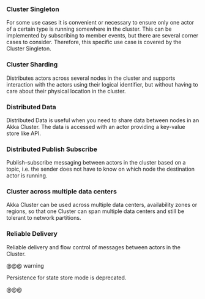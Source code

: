 <!--- #cluster-singleton --->
### Cluster Singleton

For some use cases it is convenient or necessary to ensure only one 
actor of a certain type is running somewhere in the cluster.
This can be implemented by subscribing to member events, but there are several corner
cases to consider. Therefore, this specific use case is covered by the Cluster Singleton.

<!--- #cluster-singleton --->

<!--- #cluster-sharding --->
### Cluster Sharding

Distributes actors across several nodes in the cluster and supports interaction
with the actors using their logical identifier, but without having to care about
their physical location in the cluster.

<!--- #cluster-sharding --->

<!--- #cluster-ddata --->
### Distributed Data

Distributed Data is useful when you need to share data between nodes in an
Akka Cluster. The data is accessed with an actor providing a key-value store like API.

<!--- #cluster-ddata --->
 
<!--- #cluster-pubsub --->
### Distributed Publish Subscribe

Publish-subscribe messaging between actors in the cluster based on a topic, 
i.e. the sender does not have to know on which node the destination actor is running.

<!--- #cluster-pubsub --->

<!--- #cluster-multidc --->
### Cluster across multiple data centers

Akka Cluster can be used across multiple data centers, availability zones or regions,
so that one Cluster can span multiple data centers and still be tolerant to network partitions.

<!--- #cluster-multidc --->

<!--- #reliable-delivery --->
### Reliable Delivery

Reliable delivery and flow control of messages between actors in the Cluster.

<!--- #reliable-delivery --->

<!--- #sharding-persistence-mode-deprecated --->
@@@ warning

Persistence for state store mode is deprecated. 

@@@
<!--- #sharding-persistence-mode-deprecated --->
